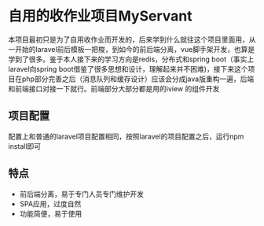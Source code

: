 # 自用的收作业项目MyServant

本项目最初只是为了自用收作业而开发的，后来学到什么就往这个项目里面用，从一开始的laravel前后模板一把梭，到如今的前后端分离，vue脚手架开发，也算是学到了很多。鉴于本人接下来的学习方向是redis，分布式和spring boot（事实上laravel向spring boot借鉴了很多思想和设计，理解起来并不困难)，接下来这个项目在php部分完善之后（消息队列和缓存设计）应该会分成java版重构一遍，后端和前端接口对接一下就行。前端部分大部分都是用的iview 的组件开发

## 项目配置
配置上和普通的laravel项目配置相同，按照laravel的项目配置之后，运行npm install即可


## 特点
 - 前后端分离，易于专门人员专门维护开发
 - SPA应用，过度自然
 - 功能简便，易于使用
 